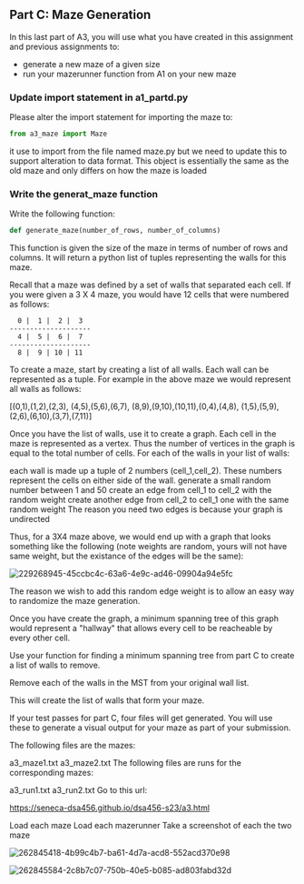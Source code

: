 
## Part C: Maze Generation


In this last part of A3, you will use what you have created in this assignment and previous assignments to:

* generate a new maze of a given size
* run your mazerunner function from A1 on your new maze



### Update import statement in a1_partd.py

Please alter the import statement for importing the maze to:
```python
from a3_maze import Maze
```
it use to import from the file named maze.py but we need to update this to support alteration to data format.  This object is essentially the same as the old maze and only differs on how the maze is loaded

### Write the generat_maze function

Write the following function:

```python
def generate_maze(number_of_rows, number_of_columns)
```

This function is given the size of the maze in terms of number of rows and columns.  It will return a python list of tuples representing the walls for this maze.

Recall that a maze was defined by a set of walls that separated each cell.  If you were given a 3 X 4 maze, you would have 12 cells that were numbered as follows:

```
  0 |  1 |  2 |  3 
--------------------  
  4 |  5 |  6 |  7
--------------------
  8 |  9 | 10 | 11
```

To create a maze, start by creating a list of all walls. Each wall can be represented as a tuple. For example in the above maze we would represent all walls as follows:

[(0,1),(1,2),(2,3), (4,5),(5,6),(6,7), (8,9),(9,10),(10,11),(0,4),(4,8), (1,5),(5,9),(2,6),(6,10),(3,7),(7,11)]

Once you have the list of walls, use it to create a graph. Each cell in the maze is represented as a vertex. Thus the number of vertices in the graph is equal to the total number of cells. For each of the walls in your list of walls:

each wall is made up a tuple of 2 numbers (cell_1,cell_2). These numbers represent the cells on either side of the wall.
generate a small random number between 1 and 50
create an edge from cell_1 to cell_2 with the random weight
create another edge from cell_2 to cell_1 one with the same random weight
The reason you need two edges is because your graph is undirected

Thus, for a 3X4 maze above, we would end up with a graph that looks something like the following (note weights are random, yours will not have same weight, but the existance of the edges will be the same):

![229268945-45ccbc4c-63a6-4e9c-ad46-09904a94e5fc](https://github.com/agoyal31/DSA_Maze-Runner-Project/assets/113165812/2ae62c05-45ea-4444-8b08-f55386172e4c)


The reason we wish to add this random edge weight is to allow an easy way to randomize the maze generation.

Once you have create the graph, a minimum spanning tree of this graph would represent a "hallway" that allows every cell to be reacheable by every other cell.

Use your function for finding a minimum spanning tree from part C to create a list of walls to remove.

Remove each of the walls in the MST from your original wall list.

This will create the list of walls that form your maze.

If your test passes for part C, four files will get generated. You will use these to generate a visual output for your maze as part of your submission.

The following files are the mazes:

a3_maze1.txt
a3_maze2.txt
The following files are runs for the corresponding mazes:

a3_run1.txt
a3_run2.txt
Go to this url:

https://seneca-dsa456.github.io/dsa456-s23/a3.html

Load each maze
Load each mazerunner
Take a screenshot of each the two maze



![262845418-4b99c4b7-ba61-4d7a-acd8-552acd370e98](https://github.com/agoyal31/DSA_Maze-Runner-Project/assets/113165812/764f26f2-f74c-4ec8-8c09-c8bef58f7712)

![262845584-2c8b7c07-750b-40e5-b085-ad803fabd32d](https://github.com/agoyal31/DSA_Maze-Runner-Project/assets/113165812/fa27bc0a-88c3-40cd-b608-8cebb100d3a5)


